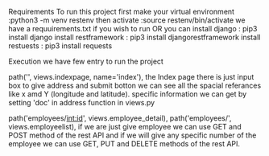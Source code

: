Requirements
To run this project
first make your virtual environment :python3 -m venv restenv
then activate :source restenv/bin/activate
we have a requuirements.txt if you wish to run 
OR you can 
    install django : pip3 install django
    install restframework : pip3 install djangorestframework
    install restuests : pip3 install requests

Execution 
we have few entry to run the project
   
   path('', views.indexpage, name='index'), 
   the Index page there is just input box to give address and submit botton
   we can see all the spacial referances like x amd Y (longitude and latitude). specific information we can get by setting 'doc' in address function in views.py
   
   path('employees/<int:id>', views.employee_detail),
   path('employees/', views.employeelist),
    if we are just give employee  we can use GET and POST method of the rest API
    and if we will give any specific number of the employee we can use GET, PUT and DELETE methods of the rest API.
   
